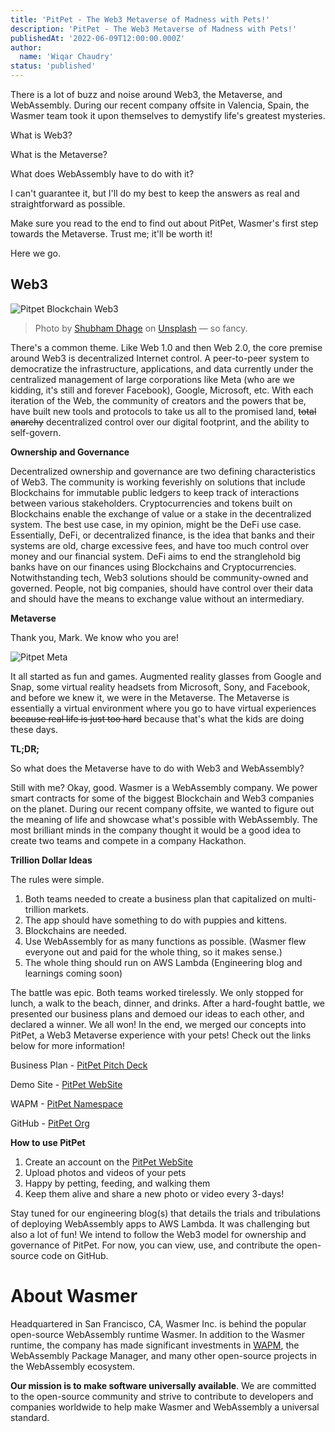 ```yaml
---
title: 'PitPet - The Web3 Metaverse of Madness with Pets!'
description: 'PitPet - The Web3 Metaverse of Madness with Pets!'
publishedAt: '2022-06-09T12:00:00.000Z'
author:
  name: 'Wiqar Chaudry'
status: 'published'
---
```


There is a lot of buzz and noise around Web3, the Metaverse, and WebAssembly. During our recent company offsite in Valencia, Spain, the Wasmer team took it upon themselves to demystify life's greatest mysteries.

What is Web3?

What is the Metaverse?

What does WebAssembly have to do with it?

I can't guarantee it, but I'll do my best to keep the answers as real and straightforward as possible.

Make sure you read to the end to find out about PitPet, Wasmer's first step towards the Metaverse. Trust me; it'll be worth it!

Here we go.

## Web3

![Pitpet Blockchain Web3](/images/blog/pitpet/blockchain.jpg)

> Photo by [Shubham Dhage](https://unsplash.com/es/@theshubhamdhage?utm_source=unsplash&utm_medium=referral&utm_content=creditCopyText) on [Unsplash](https://unsplash.com/s/photos/web3?utm_source=unsplash&utm_medium=referral&utm_content=creditCopyText) — so fancy.

There's a common theme. Like Web 1.0 and then Web 2.0, the core premise around Web3 is decentralized Internet control. A peer-to-peer system to democratize the infrastructure, applications, and data currently under the centralized management of large corporations like Meta (who are we kidding, it's still and forever Facebook), Google, Microsoft, etc. With each iteration of the Web, the community of creators and the powers that be, have built new tools and protocols to take us all to the promised land, <s>total anarchy</s> decentralized control over our digital footprint, and the ability to self-govern.

**Ownership and Governance**

Decentralized ownership and governance are two defining characteristics of Web3. The community is working feverishly on solutions that include Blockchains for immutable public ledgers to keep track of interactions between various stakeholders. Cryptocurrencies and tokens built on Blockchains enable the exchange of value or a stake in the decentralized system. The best use case, in my opinion, might be the DeFi use case. Essentially, DeFi, or decentralized finance, is the idea that banks and their systems are old, charge excessive fees, and have too much control over money and our financial system. DeFi aims to end the stranglehold big banks have on our finances using Blockchains and Cryptocurrencies. Notwithstanding tech, Web3 solutions should be community-owned and governed. People, not big companies, should have control over their data and should have the means to exchange value without an intermediary.

**Metaverse**

Thank you, Mark. We know who you are!

![Pitpet Meta](/images/blog/pitpet/meta.png)

It all started as fun and games. Augmented reality glasses from Google and Snap, some virtual reality headsets from Microsoft, Sony, and Facebook, and before we knew it, we were in the Metaverse. The Metaverse is essentially a virtual environment where you go to have virtual experiences <s>because real life is just too hard</s> because that's what the kids are doing these days.

**TL;DR;**

So what does the Metaverse have to do with Web3 and WebAssembly?

Still with me? Okay, good. Wasmer is a WebAssembly company. We power smart contracts for some of the biggest Blockchain and Web3 companies on the planet. During our recent company offsite, we wanted to figure out the meaning of life and showcase what's possible with WebAssembly. The most brilliant minds in the company thought it would be a good idea to create two teams and compete in a company Hackathon.

**Trillion Dollar Ideas**

The rules were simple.

1. Both teams needed to create a business plan that capitalized on multi-trillion markets.
2. The app should have something to do with puppies and kittens.
3. Blockchains are needed.
4. Use WebAssembly for as many functions as possible. (Wasmer flew everyone out and paid for the whole thing, so it makes sense.)
5. The whole thing should run on AWS Lambda (Engineering blog and learnings coming soon)

The battle was epic. Both teams worked tirelessly. We only stopped for lunch, a walk to the beach, dinner, and drinks. After a hard-fought battle, we presented our business plans and demoed our ideas to each other, and declared a winner. We all won! In the end, we merged our concepts into PitPet, a Web3 Metaverse experience with your pets! Check out the links below for more information!

Business Plan - [PitPet Pitch Deck](https://docs.google.com/presentation/d/1l4VDbhTeiv1bnUtof3OpVuJhkRzowcVY9f2tEB3I12c/edit?usp=sharing)

Demo Site - [PitPet WebSite](https://pitpet.xyz/)

WAPM - [PitPet Namespace](https://wapm.io/pitpet)

GitHub - [PitPet Org](https://github.com/pitpet-xyz)

**How to use PitPet**

1. Create an account on the [PitPet WebSite](https://pitpet.xyz/)
2. Upload photos and videos of your pets
3. Happy by petting, feeding, and walking them
4. Keep them alive and share a new photo or video every 3-days!

Stay tuned for our engineering blog(s) that details the trials and tribulations of deploying WebAssembly apps to AWS Lambda. It was challenging but also a lot of fun! We intend to follow the Web3 model for ownership and governance of PitPet. For now, you can view, use, and contribute the open-source code on GitHub.

# About Wasmer

Headquartered in San Francisco, CA, Wasmer Inc. is behind the popular open-source WebAssembly runtime Wasmer. In addition to the Wasmer runtime, the company has made significant investments in [WAPM](https://wapm.io/), the WebAssembly Package Manager, and many other open-source projects in the WebAssembly ecosystem.

**Our mission is to make software universally available**. We are committed to the open-source community and strive to contribute to developers and companies worldwide to help make Wasmer and WebAssembly a universal standard.

